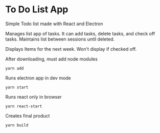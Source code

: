 # To Do List App
Simple Todo list made with React and Electron

Manages list app of tasks. 
    It can add tasks, delete tasks, and check off tasks. 
    Maintains list between sessions until deleted.
    
Displays Items for the next week. 
    Won't display if checked off. 

After downloading, must add node modules
    
    yarn add
  
Runs electron app in dev mode

    yarn start

Runs react only in browser

    yarn react-start
    
Creates final product
    
    yarn build  



    
